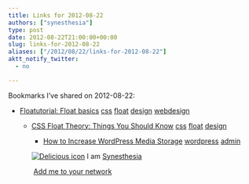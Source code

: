 ```yaml
---
title: Links for 2012-08-22
authors: ["synesthesia"]
type: post
date: 2012-08-22T21:00:00+00:00
slug: links-for-2012-08-22 
aliases: ["/2012/08/22/links-for-2012-08-22"]
aktt_notify_twitter:
  - no

---
```

Bookmarks I&#8217;ve shared on 2012-08-22:

  * [Floatutorial: Float basics][1] 
    [css][2] [float][3] [design][4] [webdesign][5] </li> 
    
      * [CSS Float Theory: Things You Should Know][6] 
        [css][2] [float][3] [design][4] </li> 
        
          * [How to Increase WordPress Media Storage][7] 
            [wordpress][8] [admin][9] </li> </ul> 
            
            <p class="deliciouslink">
              <a href="https://del.icio.us/synesthesia" title="See all my bookmarks on del.icio.us"><img src="https://www.synesthesia.co.uk/images/deliciousicon.jpg" alt="Delicious icon" /></a>&nbsp;I am <a href="https://del.icio.us/synesthesia" title="See all my bookmarks on del.icio.us">Synesthesia</a>
            </p>
            
            <p class="deliciouslink">
              <a href="https://del.icio.us/network?add=synesthesia" title="Add me to your del.icio.us network"><img src="https://www.synesthesia.co.uk/images/add.gif" alt="" /></a>&nbsp;<a href="https://del.icio.us/network?add=synesthesia" title="Add me to your del.icio.us network">Add me to your network</a>
            </p>

 [1]: https://css.maxdesign.com.au/floatutorial/introduction.htm
 [2]: https://www.delicious.com/synesthesia/css
 [3]: https://www.delicious.com/synesthesia/float
 [4]: https://www.delicious.com/synesthesia/design
 [5]: https://www.delicious.com/synesthesia/webdesign
 [6]: https://coding.smashingmagazine.com/2007/05/01/css-float-theory-things-you-should-know/
 [7]: https://www.ehow.com/how_8415279_increase-wordpress-media-storage.html
 [8]: https://www.delicious.com/synesthesia/wordpress
 [9]: https://www.delicious.com/synesthesia/admin